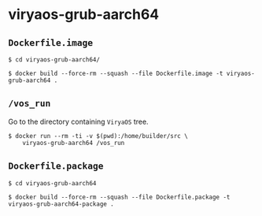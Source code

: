 # viryaos-grub-aarch64

## `Dockerfile.image`

```
$ cd viryaos-grub-aarch64/

$ docker build --force-rm --squash --file Dockerfile.image -t viryaos-grub-aarch64 .
```

## `/vos_run`

Go to the directory containing `ViryaOS` tree.

```
$ docker run --rm -ti -v $(pwd):/home/builder/src \
    viryaos-grub-aarch64 /vos_run
```

## `Dockerfile.package`

```
$ cd viryaos-grub-aarch64

$ docker build --force-rm --squash --file Dockerfile.package -t viryaos-grub-aarch64-package . 
```
